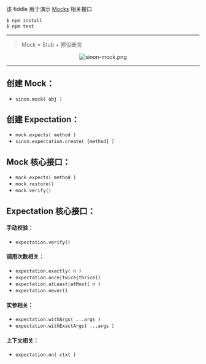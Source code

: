 该 fiddle 用于演示 [Mocks](http://sinonjs.org/docs/#mocks) 相关接口

```sh
$ npm install
$ npm test
```

---

> Mock = Stub + 预设断言

<p align="center"><img alt="sinon-mock.png" src="https://raw.githubusercontent.com/pwnn/img/master/sinon-mock.png"></p>

---

## 创建 Mock：

- `sinon.mock( obj )`

## 创建 Expectation：

- `mock.expects( method )`
- `sinon.expectation.create( [method] )`

## Mock 核心接口：

- `mock.expects( method )`
- `mock.restore()`
- `mock.verify()`

## Expectation 核心接口：

#### 手动校验：

- `expectation.verify()`

#### 调用次数相关：

- `expectation.exactly( n )`
- `expectation.once|twice|thrice()`
- `expectation.atLeast|atMost( n )`
- `expectation.never()`

#### 实参相关：

- `expectation.withArgs( ...args )`
- `expectation.withExactArgs( ...args )`

#### 上下文相关：

- `expectation.on( ctxt )`
